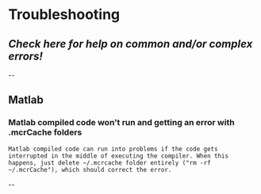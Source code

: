 # Troubleshooting

## *Check here for help on common and/or complex errors!*

--

## Matlab

### Matlab compiled code won't run and getting an error with .mcrCache folders

    Matlab compiled code can run into problems if the code gets interrupted in the middle of executing the compiler. When this happens, just delete ~/.mcrcache folder entirely ("rm -rf ~/.mcrCache"), which should correct the error. 

--
